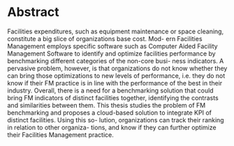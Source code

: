 Abstract
===================================

Facilities expenditures, such as equipment maintenance or space cleaning, constitute a big slice of organizations base cost. Mod- ern Facilities Management employs specific software such as Computer Aided Facility Management Software to identify and optimize facilities performance by benchmarking different categories of the non-core busi- ness indicators.
A pervasive problem, however, is that organizations do not know whether they can bring those optimizations to new levels of performance, i.e. they do not know if their FM practice is in line with the performance of the best in their industry. Overall, there is a need for a benchmarking solution that could bring FM indicators of distinct facilities together, identifying the contrasts and similarities between them.
This thesis studies the problem of FM benchmarking and proposes a cloud-based solution to integrate KPI of distinct facilities. Using this so- lution, organizations can track their ranking in relation to other organiza- tions, and know if they can further optimize their Facilities Management practice.